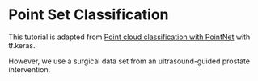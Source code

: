 # Point Set Classification

This tutorial is adapted from [Point cloud classification with PointNet](https://keras.io/examples/vision/pointnet/) with tf.keras.

However, we use a surgical data set from an ultrasound-guided prostate intervention.
